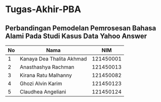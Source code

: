 # Tugas-Akhir-PBA
## Perbandingan Pemodelan Pemrosesan Bahasa Alami Pada Studi Kasus Data Yahoo Answer

| No | Nama               | NIM      |
|----|--------------------|----------|
| 1  | Kanaya Dea Thalita Akhmad | 121450001 |
| 2  | Anasthashya Rachman      | 121450013 |
| 3  | Kirana Ratu Malhanny     | 121450082 |
| 4  | Ghozi Alvin Karim       | 121450123 |
|5   | Claudhea Angeliani      | 121450124 |


